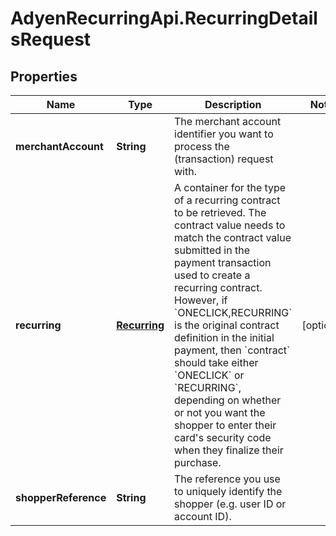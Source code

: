 # AdyenRecurringApi.RecurringDetailsRequest

## Properties

Name | Type | Description | Notes
------------ | ------------- | ------------- | -------------
**merchantAccount** | **String** | The merchant account identifier you want to process the (transaction) request with. | 
**recurring** | [**Recurring**](Recurring.md) | A container for the type of a recurring contract to be retrieved.  The contract value needs to match the contract value submitted in the payment transaction used to create a recurring contract. However, if &#x60;ONECLICK,RECURRING&#x60; is the original contract definition in the initial payment, then &#x60;contract&#x60; should take either &#x60;ONECLICK&#x60; or &#x60;RECURRING&#x60;, depending on whether or not you want the shopper to enter their card&#39;s security code when they finalize their purchase. | [optional] 
**shopperReference** | **String** | The reference you use to uniquely identify the shopper (e.g. user ID or account ID). | 



